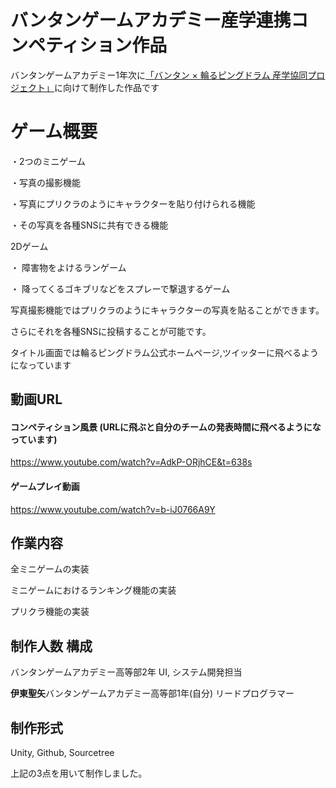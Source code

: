# バンタンゲームアカデミー産学連携コンペティション作品

バンタンゲームアカデミー1年次に[「バンタン × 輪るピングドラム 産学協同プロジェクト」](https://penguindrum10th.jp/)に向けて制作した作品です

# ゲーム概要

・2つのミニゲーム

・写真の撮影機能　

・写真にプリクラのようにキャラクターを貼り付けられる機能

・その写真を各種SNSに共有できる機能

2Dゲーム

・ 障害物をよけるランゲーム

・ 降ってくるゴキブリなどをスプレーで撃退するゲーム

写真撮影機能ではプリクラのようにキャラクターの写真を貼ることができます。

さらにそれを各種SNSに投稿することが可能です。

タイトル画面では輪るピングドラム公式ホームページ,ツイッターに飛べるようになっています

## 動画URL

#### コンペティション風景 (URLに飛ぶと自分のチームの発表時間に飛べるようになっています)
https://www.youtube.com/watch?v=AdkP-ORjhCE&t=638s
#### ゲームプレイ動画
https://www.youtube.com/watch?v=b-iJ0766A9Y

## 作業内容
全ミニゲームの実装

ミニゲームにおけるランキング機能の実装

プリクラ機能の実装

## 制作人数 構成

バンタンゲームアカデミー高等部2年 UI, システム開発担当

**伊東聖矢**バンタンゲームアカデミー高等部1年(自分) リードプログラマー

## 制作形式

Unity,
Github,
Sourcetree

上記の3点を用いて制作しました。
